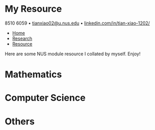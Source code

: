 # My Resource
8510 6059 • tianxiao02@u.nus.edu • [linkedin.com/in/tian-xiao-1202/](https://www.linkedin.com/in/tian-xiao-1202/)  
- [Home](https://snoidetx.github.io)
- [Research](https://snoidetx.github.io/research)
- [Resource](https://snoidetx.github.io/resource)

Here are some NUS module resource I collated by myself. Enjoy!

# Mathematics


# Computer Science


# Others

